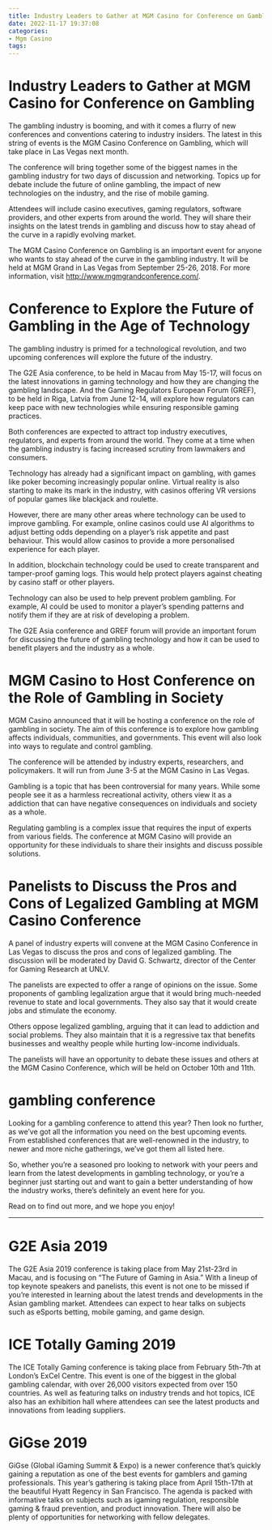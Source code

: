 ```yaml
---
title: Industry Leaders to Gather at MGM Casino for Conference on Gambling
date: 2022-11-17 19:37:08
categories:
- Mgm Casino
tags:
---
```



#  Industry Leaders to Gather at MGM Casino for Conference on Gambling

The gambling industry is booming, and with it comes a flurry of new conferences and conventions catering to industry insiders. The latest in this string of events is the MGM Casino Conference on Gambling, which will take place in Las Vegas next month.

The conference will bring together some of the biggest names in the gambling industry for two days of discussion and networking. Topics up for debate include the future of online gambling, the impact of new technologies on the industry, and the rise of mobile gaming.

Attendees will include casino executives, gaming regulators, software providers, and other experts from around the world. They will share their insights on the latest trends in gambling and discuss how to stay ahead of the curve in a rapidly evolving market.

The MGM Casino Conference on Gambling is an important event for anyone who wants to stay ahead of the curve in the gambling industry. It will be held at MGM Grand in Las Vegas from September 25-26, 2018. For more information, visit http://www.mgmgrandconference.com/.

#  Conference to Explore the Future of Gambling in the Age of Technology

The gambling industry is primed for a technological revolution, and two upcoming conferences will explore the future of the industry. 

The G2E Asia conference, to be held in Macau from May 15-17, will focus on the latest innovations in gaming technology and how they are changing the gambling landscape. And the Gaming Regulators European Forum (GREF), to be held in Riga, Latvia from June 12-14, will explore how regulators can keep pace with new technologies while ensuring responsible gaming practices. 

Both conferences are expected to attract top industry executives, regulators, and experts from around the world. They come at a time when the gambling industry is facing increased scrutiny from lawmakers and consumers. 

Technology has already had a significant impact on gambling, with games like poker becoming increasingly popular online. Virtual reality is also starting to make its mark in the industry, with casinos offering VR versions of popular games like blackjack and roulette. 

However, there are many other areas where technology can be used to improve gambling. For example, online casinos could use AI algorithms to adjust betting odds depending on a player’s risk appetite and past behaviour. This would allow casinos to provide a more personalised experience for each player. 

In addition, blockchain technology could be used to create transparent and tamper-proof gaming logs. This would help protect players against cheating by casino staff or other players. 

Technology can also be used to help prevent problem gambling. For example, AI could be used to monitor a player’s spending patterns and notify them if they are at risk of developing a problem. 

The G2E Asia conference and GREF forum will provide an important forum for discussing the future of gambling technology and how it can be used to benefit players and the industry as a whole.

#  MGM Casino to Host Conference on the Role of Gambling in Society

MGM Casino announced that it will be hosting a conference on the role of gambling in society. The aim of this conference is to explore how gambling affects individuals, communities, and governments. This event will also look into ways to regulate and control gambling.

The conference will be attended by industry experts, researchers, and policymakers. It will run from June 3-5 at the MGM Casino in Las Vegas.

Gambling is a topic that has been controversial for many years. While some people see it as a harmless recreational activity, others view it as a addiction that can have negative consequences on individuals and society as a whole.

Regulating gambling is a complex issue that requires the input of experts from various fields. The conference at MGM Casino will provide an opportunity for these individuals to share their insights and discuss possible solutions.

#  Panelists to Discuss the Pros and Cons of Legalized Gambling at MGM Casino Conference

A panel of industry experts will convene at the MGM Casino Conference in Las Vegas to discuss the pros and cons of legalized gambling. The discussion will be moderated by David G. Schwartz, director of the Center for Gaming Research at UNLV.

The panelists are expected to offer a range of opinions on the issue. Some proponents of gambling legalization argue that it would bring much-needed revenue to state and local governments. They also say that it would create jobs and stimulate the economy.

Others oppose legalized gambling, arguing that it can lead to addiction and social problems. They also maintain that it is a regressive tax that benefits businesses and wealthy people while hurting low-income individuals.

The panelists will have an opportunity to debate these issues and others at the MGM Casino Conference, which will be held on October 10th and 11th.

#  gambling conference

Looking for a gambling conference to attend this year? Then look no further, as we’ve got all the information you need on the best upcoming events. From established conferences that are well-renowned in the industry, to newer and more niche gatherings, we’ve got them all listed here.

So, whether you’re a seasoned pro looking to network with your peers and learn from the latest developments in gambling technology, or you’re a beginner just starting out and want to gain a better understanding of how the industry works, there’s definitely an event here for you.

Read on to find out more, and we hope you enjoy!

******************************

# G2E Asia 2019

The G2E Asia 2019 conference is taking place from May 21st-23rd in Macau, and is focusing on “The Future of Gaming in Asia.” With a lineup of top keynote speakers and panelists, this event is not one to be missed if you’re interested in learning about the latest trends and developments in the Asian gambling market. Attendees can expect to hear talks on subjects such as eSports betting, mobile gaming, and game design.

# ICE Totally Gaming 2019

The ICE Totally Gaming conference is taking place from February 5th-7th at London’s ExCel Centre. This event is one of the biggest in the global gambling calendar, with over 26,000 visitors expected from over 150 countries. As well as featuring talks on industry trends and hot topics, ICE also has an exhibition hall where attendees can see the latest products and innovations from leading suppliers.

# GiGse 2019

GiGse (Global iGaming Summit & Expo) is a newer conference that’s quickly gaining a reputation as one of the best events for gamblers and gaming professionals. This year’s gathering is taking place from April 15th-17th at the beautiful Hyatt Regency in San Francisco. The agenda is packed with informative talks on subjects such as igaming regulation, responsible gaming & fraud prevention, and product innovation. There will also be plenty of opportunities for networking with fellow delegates.